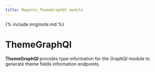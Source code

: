 ```yaml
---
title: Magento_ThemeGraphQl module
---
```


{% include mrg/note.md %}

# ThemeGraphQl

**ThemeGraphQl** provides type information for the GraphQl module
to generate theme fields information endpoints.
